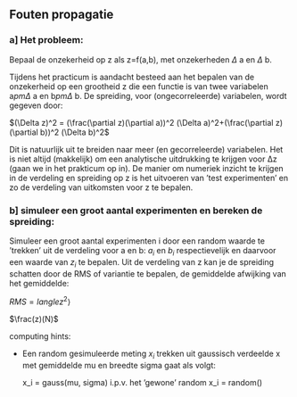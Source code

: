 ## Fouten propagatie

### a] Het probleem:
Bepaal de onzekerheid op z als z=f(a,b), met onzekerheden $\Delta$ a en $\Delta$ b.

Tijdens het practicum is aandacht besteed aan het bepalen van de onzekerheid 
op een grootheid z die een functie is van twee variabelen a$pm \Delta$ a en b$pm \Delta$ b. 
De spreiding, voor (ongecorreleerde) variabelen, wordt gegeven door:

$(\Delta z)^2 = (\frac(\partial z)(\partial a))^2 (\Delta a)^2+(\frac(\partial z)(\partial b))^2 (\Delta b)^2$


Dit is natuurlijk uit te breiden naar meer (en gecorreleerde) variabelen. Het is niet altijd (makkelijk) 
om een analytische uitdrukking te krijgen voor ∆z (gaan we in het prakticum op in). De manier om numeriek 
inzicht te krijgen in de verdeling en spreiding op z is het uitvoeren van ’test experimenten’ en zo de 
verdeling van uitkomsten voor z te bepalen.

### b] simuleer een groot aantal experimenten en bereken de spreiding:

Simuleer een groot aantal experimenten i door een random waarde te ’trekken’ uit de verdeling voor a en 
b: $a_i$ en $b_i$ respectievelijk en daarvoor een waarde van $z_i$ te bepalen. Uit de verdeling van z 
kan je de spreiding schatten door de RMS of variantie te bepalen, de gemiddelde afwijking van het gemiddelde:

$RMS = langle z^2 \rangle$

$\frac(z)(N)$

computing hints: 
   * Een random gesimuleerde meting $x_i$ trekken uit gaussisch verdeelde x met gemiddelde mu 
     en breedte sigma gaat als volgt: 

       x_i = gauss(mu, sigma) i.p.v. het ’gewone’ random x_i = random()
